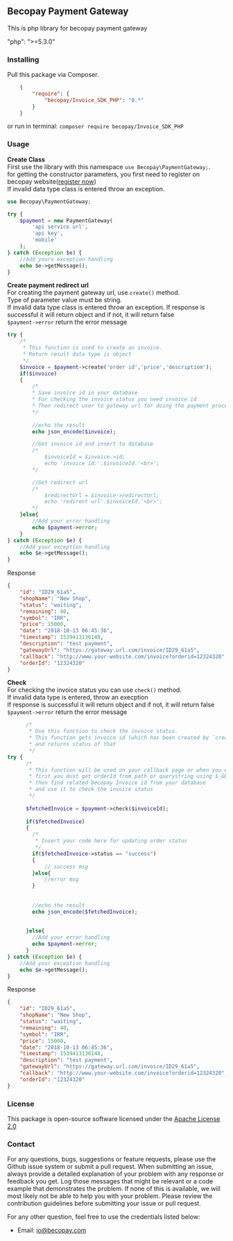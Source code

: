 ## Becopay Payment Gateway

This is php library for becopay payment gateway

"php": ">=5.3.0"
### Installing
Pull this package via Composer.
```json
    {
        "require": {
            "becopay/Invoice_SDK_PHP": "0.*"
        }
    }
```

or run in terminal: ```composer require becopay/Invoice_SDK_PHP```


### Usage

**Create Class**<br>
First use the library with this namespace `use Becopay\PaymentGateway;`.<br>
for getting the constructor parameters, you first need to register on becopay website([register now](https://becopay.com/en/io/#api))<br>
If invalid data type class is entered throw an exception.
```php
use Becopay\PaymentGateway;

try {
    $payment = new PaymentGateway(
        'api service url',
        'api key',
        'mobile'
    );
} catch (Exception $e) {
	//Add yours exception handling
    echo $e->getMessage();
}
```
**Create payment redirect url**<br>
For creating the payment gateway url, use `create()` method.<br>
Type of parameter value must be string.<br>
If invalid data type class is entered throw an exception.
If response is successful it will return object and if not, it will return false<br>
`$payment->error` return the error message
```php
try {
    /*
     * This function is used to create an invoice.
     * Return result data type is object
     */ 
    $invoice = $payment->create('order id','price','descriptiom');
    if($invoice)
    {
        /*
        * Save invoice id in your database 
        * For checking the invoice status you need invoice id
        * Then redirect user to gateway url for doing the payment process
        */
       
		//echo the result
  		echo json_encode($invoice);

        //Get invoice id and insert to database
        /*
        	$invoiceId = $invoice->id;
       		echo 'invoice id:'.$invoiceId.'<br>';
        */

        //Get redirect url
        /*
        	$redirectUrl = $invoice->redirectUrl;
        	echo 'redirect url'.$invoiceId.'<br>';
        */
    }else{
    	//Add your error handling
    	echo $payment->error;
    }
} catch (Exception $e) {
	//Add your exception handling
    echo $e->getMessage();
}
```
Response
```json
{
    "id": "ID29_61a5",
    "shopName": "New Shop",
    "status": "waiting",
    "remaining": 40,
    "symbol": "IRR",
    "price": 15000,
    "date": "2018-10-13 06:45:36",
    "timestamp": 1539413136148,
    "description": "test payment",
    "gatewayUrl": "https://gateway.url.com/invoice/ID29_61a5",
    "callback": "http://www.your-website.com/invoice?orderid=12324320",
    "orderId": "12324320"
}
```

**Check**<br>
For checking the invoice status you can use `check()` method.<br>
If invalid data type is entered, throw an execption<br>
If response is successful it will return object and if not, it will return false<br>
`$payment->error` return the error message
```php
      /*
       * Use this function to check the invoice status.
       * This function gets invoice id (which has been created by `create()` function) as parameter
       * and returns status of that
       */
try {
      /*
       * This function will be used on your callback page or when you want to check the invoice status
       * first you must get orderId from path or querystring using $_GET
       * then find related becopay Invoice id from your database
       * and use it to check the invoice status
       */
    
      $fetchedInvoice = $payment->check($invoiceId);
      
      if($fetchedInvoice)
      {
      	/*
         * Insert your code here for updating order status
         */
    	if($fetchedInvoice->status == "success")
        {
        	// success msg
        }else{
        	//error msg
        }
        
        
		//echo the result
      	echo json_encode($fetchedInvoice);
        
        
      }else{
        //Add your error handling
        echo $payment->error;
      } 
} catch (Exception $e) {
	//Add your exception handling
    echo $e->getMessage();
}
```
Response
```json
{
    "id": "ID29_61a5",
    "shopName": "New Shop",
    "status": "waiting",
    "remaining": 40,
    "symbol": "IRR",
    "price": 15000,
    "date": "2018-10-13 06:45:36",
    "timestamp": 1539413136148,
    "description": "test payment",
    "gatewayUrl": "https://gateway.url.com/invoice/ID29_61a5",
    "callback": "http://www.your-website.com/invoice?orderid=12324320",
    "orderId": "12324320"
}
```

### License

This package is open-source software licensed under the [Apache License 2.0](https://github.com/becopay/Invoice_SDK_PHP/blob/master/LICENSE)

### Contact
For any questions, bugs, suggestions or feature requests, please use the Github issue system or submit a pull request.
When submitting an issue, always provide a detailed explanation of your problem with any response or feedback you get. Log those messages that might be relevant or a code example that demonstrates the problem. If none of this is available, we will most likely not be able to help you with your problem. Please review the contribution guidelines before submitting your issue or pull request.

For any other question, feel free to use the credentials listed below:

- Email: io@becopay.com

